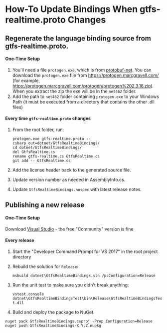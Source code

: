 # How-To Update Bindings When gtfs-realtime.proto Changes

## Regenerate the language binding source from gtfs-realtime.proto.

#### One-Time Setup

1. You'll need a file `protogen.exe`, which is from [protobuf-net](https://github.com/mgravell/protobuf-net). You can download the `protogen.exe` file from https://protogen.marcgravell.com/ (for example, https://protogen.marcgravell.com/protogen/protogen%202.3.16.zip).  When you extract the zip the exe will be in the `net462` folder.
1. Add the path to `net462` folder containing `protogen.exe` to your Windows Path (it must be executed from a directory that contains the other .dll files)

#### Every time `gtfs-realtime.proto` changes

1. From the root folder, run:

    ```
    protogen.exe gtfs-realtime.proto --csharp_out=dotnet/GtfsRealtimeBindings/
    cd dotnet/GtfsRealtimeBindings/
    del GtfsRealtime.cs
    rename gtfs-realtime.cs GtfsRealtime.cs 
    git add -- GtfsRealtime.cs
    ```

1. Add the license header back to the generated source file.

1. Update version number as needed in AssemblyInfo.cs.

1. Update `GtfsRealtimeBindings.nuspec` with latest release notes.

## Publishing a new release

#### One-Time Setup

Download [Visual Studio](https://visualstudio.microsoft.com/downloads/) - the free "Community" version is fine

#### Every release

1. Start the "Developer Command Prompt for VS 2017" in the root project directory

2. Rebuild the solution for `Release`:

    `msbuild dotnet\GtfsRealtimeBindings.sln /p:Configuration=Release`

3. Run the unit test to make sure you didn't break anything:

    `vstest.console dotnet\GtfsRealtimeBindingsTest\bin\Release\GtfsRealtimeBindingsTest.dll`

4. Build and deploy the package to NuGet.

```
nuget pack GtfsRealtimeBindings.csproj -Prop Configuration=Release
nuget push GtfsRealtimeBindings-X.Y.Z.nupkg
```
